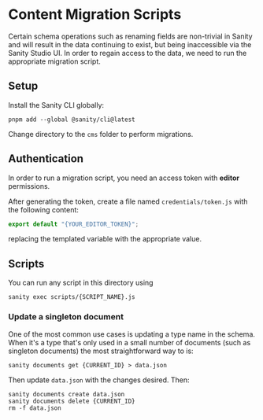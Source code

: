 # Content Migration Scripts

Certain schema operations such as renaming fields are non-trivial in Sanity and will result in the data
continuing to exist, but being inaccessible via the Sanity Studio UI. In order to regain access to the data,
we need to run the appropriate migration script.

## Setup

Install the Sanity CLI globally:
```shell
pnpm add --global @sanity/cli@latest
```

Change directory to the `cms` folder to perform migrations.

## Authentication

In order to run a migration script, you need an access token with **editor** permissions.

After generating the token, create a file named `credentials/token.js` with the following content:
```js
export default "{YOUR_EDITOR_TOKEN}";
```
replacing the templated variable with the appropriate value.

## Scripts

You can run any script in this directory using
```shell
sanity exec scripts/{SCRIPT_NAME}.js
```

### Update a singleton document

One of the most common use cases is updating a type name in the schema. When it's a type that's only used in a small
number of documents (such as singleton documents) the most straightforward way to is:
```shell
sanity documents get {CURRENT_ID} > data.json
```
Then update `data.json` with the changes desired. Then:
```shell
sanity documents create data.json
sanity documents delete {CURRENT_ID}
rm -f data.json
```
